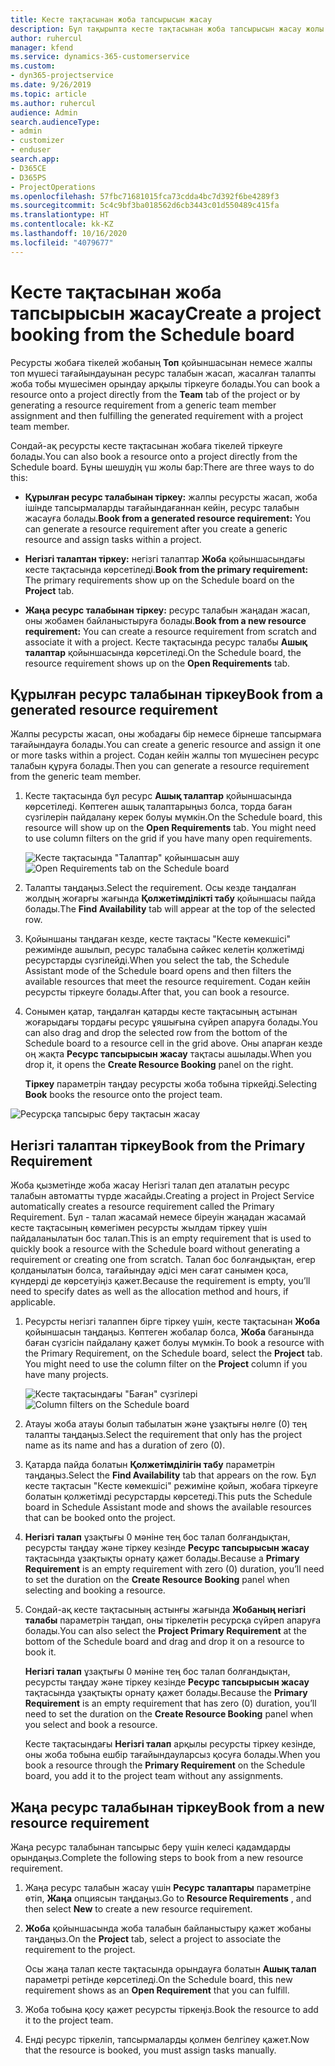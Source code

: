 ```yaml
---
title: Кесте тақтасынан жоба тапсырысын жасау
description: Бұл тақырыпта кесте тақтасынан жоба тапсырысын жасау жолы туралы ақпарат берілген.
author: ruhercul
manager: kfend
ms.service: dynamics-365-customerservice
ms.custom:
- dyn365-projectservice
ms.date: 9/26/2019
ms.topic: article
ms.author: ruhercul
audience: Admin
search.audienceType:
- admin
- customizer
- enduser
search.app:
- D365CE
- D365PS
- ProjectOperations
ms.openlocfilehash: 57fbc71681015fca73cdda4bc7d392f6be4289f3
ms.sourcegitcommit: 5c4c9bf3ba018562d6cb3443c01d550489c415fa
ms.translationtype: HT
ms.contentlocale: kk-KZ
ms.lasthandoff: 10/16/2020
ms.locfileid: "4079677"
---
```

# <a name="create-a-project-booking-from-the-schedule-board"></a><span data-ttu-id="29b88-103">Кесте тақтасынан жоба тапсырысын жасау</span><span class="sxs-lookup"><span data-stu-id="29b88-103">Create a project booking from the Schedule board</span></span>

<span data-ttu-id="29b88-104">Ресурсты жобаға тікелей жобаның **Топ** қойыншасынан немесе жалпы топ мүшесі тағайындауынан ресурс талабын жасап, жасалған талапты жоба тобы мүшесімен орындау арқылы тіркеуге болады.</span><span class="sxs-lookup"><span data-stu-id="29b88-104">You can book a resource onto a project directly from the **Team** tab of the project or by generating a resource requirement from a generic team member assignment and then fulfilling the generated requirement with a project team member.</span></span>

<span data-ttu-id="29b88-105">Сондай-ақ ресурсты кесте тақтасынан жобаға тікелей тіркеуге болады.</span><span class="sxs-lookup"><span data-stu-id="29b88-105">You can also book a resource onto a project directly from the Schedule board.</span></span> <span data-ttu-id="29b88-106">Бұны шешудің үш жолы бар:</span><span class="sxs-lookup"><span data-stu-id="29b88-106">There are three ways to do this:</span></span>

- <span data-ttu-id="29b88-107">**Құрылған ресурс талабынан тіркеу:** жалпы ресурсты жасап, жоба ішінде тапсырмаларды тағайындағаннан кейін, ресурс талабын жасауға болады.</span><span class="sxs-lookup"><span data-stu-id="29b88-107">**Book from a generated resource requirement:** You can generate a resource requirement after you create a generic resource and assign tasks within a project.</span></span>

- <span data-ttu-id="29b88-108">**Негізгі талаптан тіркеу:** негізгі талаптар **Жоба** қойыншасындағы кесте тақтасында көрсетіледі.</span><span class="sxs-lookup"><span data-stu-id="29b88-108">**Book from the primary requirement:** The primary requirements show up on the Schedule board on the **Project** tab.</span></span> 

- <span data-ttu-id="29b88-109">**Жаңа ресурс талабынан тіркеу:** ресурс талабын жаңадан жасап, оны жобамен байланыстыруға болады.</span><span class="sxs-lookup"><span data-stu-id="29b88-109">**Book from a new resource requirement:** You can create a resource requirement from scratch and associate it with a project.</span></span> <span data-ttu-id="29b88-110">Кесте тақтасында ресурс талабы **Ашық талаптар** қойыншасында көрсетіледі.</span><span class="sxs-lookup"><span data-stu-id="29b88-110">On the Schedule board, the resource requirement shows up on the **Open Requirements** tab.</span></span>

## <a name="book-from-a-generated-resource-requirement"></a><span data-ttu-id="29b88-111">Құрылған ресурс талабынан тіркеу</span><span class="sxs-lookup"><span data-stu-id="29b88-111">Book from a generated resource requirement</span></span>

<span data-ttu-id="29b88-112">Жалпы ресурсты жасап, оны жобадағы бір немесе бірнеше тапсырмаға тағайындауға болады.</span><span class="sxs-lookup"><span data-stu-id="29b88-112">You can create a generic resource and assign it one or more tasks within a project.</span></span> <span data-ttu-id="29b88-113">Содан кейін жалпы топ мүшесінен ресурс талабын құруға болады.</span><span class="sxs-lookup"><span data-stu-id="29b88-113">Then you can generate a resource requirement from the generic team member.</span></span> 

1.  <span data-ttu-id="29b88-114">Кесте тақтасында бұл ресурс **Ашық талаптар** қойыншасында көрсетіледі. Көптеген ашық талаптарыңыз болса, торда баған сүзгілерін пайдалану керек болуы мүмкін.</span><span class="sxs-lookup"><span data-stu-id="29b88-114">On the Schedule board, this resource will show up on the **Open Requirements** tab. You might need to use column filters on the grid if you have many open requirements.</span></span> 

    <span data-ttu-id="29b88-115">![Кесте тақтасында "Талаптар" қойыншасын ашу](media/FAQ-Project-Booking-Schedule-Board-1.png "Тапсырыстар мен тағайындаулар кестесі скриншоты")</span><span class="sxs-lookup"><span data-stu-id="29b88-115">![Open Requirements tab on the Schedule board](media/FAQ-Project-Booking-Schedule-Board-1.png "Screenshot of bookings and assignments table")</span></span>

2. <span data-ttu-id="29b88-116">Талапты таңдаңыз.</span><span class="sxs-lookup"><span data-stu-id="29b88-116">Select the requirement.</span></span> <span data-ttu-id="29b88-117">Осы кезде таңдалған жолдың жоғарғы жағында **Қолжетімділікті табу** қойыншасы пайда болады.</span><span class="sxs-lookup"><span data-stu-id="29b88-117">The **Find Availability** tab will appear at the top of the selected row.</span></span>
 
3. <span data-ttu-id="29b88-118">Қойыншаны таңдаған кезде, кесте тақтасы "Кесте көмекшісі" режимінде ашылып, ресурс талабына сәйкес келетін қолжетімді ресурстарды сүзгілейді.</span><span class="sxs-lookup"><span data-stu-id="29b88-118">When you select the tab, the Schedule Assistant mode of the Schedule board opens and then filters the available resources that meet the resource requirement.</span></span> <span data-ttu-id="29b88-119">Содан кейін ресурсты тіркеуге болады.</span><span class="sxs-lookup"><span data-stu-id="29b88-119">After that, you can book a resource.</span></span>

4. <span data-ttu-id="29b88-120">Сонымен қатар, таңдалған қатарды кесте тақтасының астынан жоғарыдағы тордағы ресурс ұяшығына сүйреп апаруға болады.</span><span class="sxs-lookup"><span data-stu-id="29b88-120">You can also drag and drop the selected row from the bottom of the Schedule board to a resource cell in the grid above.</span></span> <span data-ttu-id="29b88-121">Оны апарған кезде оң жақта **Ресурс тапсырысын жасау** тақтасы ашылады.</span><span class="sxs-lookup"><span data-stu-id="29b88-121">When you drop it, it opens the **Create Resource Booking** panel on the right.</span></span>

    <span data-ttu-id="29b88-122">**Тіркеу** параметрін таңдау ресурсты жоба тобына тіркейді.</span><span class="sxs-lookup"><span data-stu-id="29b88-122">Selecting **Book** books the resource onto the project team.</span></span>

![Ресурсқа тапсырыс беру тақтасын жасау](media/FAQ-Project-Booking-Schedule-Board-6.png "")
 

## <a name="book-from-the-primary-requirement"></a><span data-ttu-id="29b88-124">Негізгі талаптан тіркеу</span><span class="sxs-lookup"><span data-stu-id="29b88-124">Book from the Primary Requirement</span></span>

<span data-ttu-id="29b88-125">Жоба қызметінде жоба жасау Негізгі талап деп аталатын ресурс талабын автоматты түрде жасайды.</span><span class="sxs-lookup"><span data-stu-id="29b88-125">Creating a project in Project Service automatically creates a resource requirement called the Primary Requirement.</span></span> <span data-ttu-id="29b88-126">Бұл - талап жасамай немесе біреуін жаңадан жасамай кесте тақтасының көмегімен ресурсты жылдам тіркеу үшін пайдаланылатын бос талап.</span><span class="sxs-lookup"><span data-stu-id="29b88-126">This is an empty requirement that is used to quickly book a resource with the Schedule board without generating a requirement or creating one from scratch.</span></span> <span data-ttu-id="29b88-127">Талап бос болғандықтан, егер қолданылатын болса, тағайындау әдісі мен сағат санымен қоса, күндерді де көрсетуіңіз қажет.</span><span class="sxs-lookup"><span data-stu-id="29b88-127">Because the requirement is empty, you’ll need to specify dates as well as the allocation method and hours, if applicable.</span></span> 

1. <span data-ttu-id="29b88-128">Ресурсты негізгі талаппен бірге тіркеу үшін, кесте тақтасынан **Жоба** қойыншасын таңдаңыз. Көптеген жобалар болса, **Жоба** бағанында баған сүзгісін пайдалану қажет болуы мүмкін.</span><span class="sxs-lookup"><span data-stu-id="29b88-128">To book a resource with the Primary Requirement, on the Schedule board, select the **Project** tab. You might need to use the column filter on the **Project** column if you have many projects.</span></span>

   <span data-ttu-id="29b88-129">![Кесте тақтасындағы "Баған" сүзгілері](media/FAQ-Project-Booking-Schedule-Board-2.png "Тапсырыстар мен тағайындаулар кестесі скриншоты")</span><span class="sxs-lookup"><span data-stu-id="29b88-129">![Column filters on the Schedule board](media/FAQ-Project-Booking-Schedule-Board-2.png "Screenshot of bookings and assignments table")</span></span>

2. <span data-ttu-id="29b88-130">Атауы жоба атауы болып табылатын және ұзақтығы нөлге (0) тең талапты таңдаңыз.</span><span class="sxs-lookup"><span data-stu-id="29b88-130">Select the requirement that only has the project name as its name and has a duration of zero (0).</span></span>

3. <span data-ttu-id="29b88-131">Қатарда пайда болатын **Қолжетімділігін табу** параметрін таңдаңыз.</span><span class="sxs-lookup"><span data-stu-id="29b88-131">Select the **Find Availability** tab that appears on the row.</span></span> <span data-ttu-id="29b88-132">Бұл кесте тақтасын "Кесте көмекшісі" режиміне қойып, жобаға тіркеуге болатын қолжетімді ресурстарды көрсетеді.</span><span class="sxs-lookup"><span data-stu-id="29b88-132">This puts the Schedule board in Schedule Assistant mode and shows the available resources that can be booked onto the project.</span></span>

4. <span data-ttu-id="29b88-133">**Негізгі талап** ұзақтығы 0 мәніне тең бос талап болғандықтан, ресурсты таңдау және тіркеу кезінде **Ресурс тапсырысын жасау** тақтасында ұзақтықты орнату қажет болады.</span><span class="sxs-lookup"><span data-stu-id="29b88-133">Because a **Primary Requirement** is an empty requirement with zero (0) duration, you’ll need to set the duration on the **Create Resource Booking** panel when selecting and booking a resource.</span></span>

5. <span data-ttu-id="29b88-134">Сондай-ақ кесте тақтасының астынғы жағында **Жобаның негізгі талабы** параметрін таңдап, оны тіркелетін ресурсқа сүйреп апаруға болады.</span><span class="sxs-lookup"><span data-stu-id="29b88-134">You can also select the **Project Primary Requirement** at the bottom of the Schedule board and drag and drop it on a resource to book it.</span></span>
 
    <span data-ttu-id="29b88-135">**Негізгі талап** ұзақтығы 0 мәніне тең бос талап болғандықтан, ресурсты таңдау және тіркеу кезінде **Ресурс тапсырысын жасау** тақтасында ұзақтықты орнату қажет болады.</span><span class="sxs-lookup"><span data-stu-id="29b88-135">Because the **Primary Requirement** is an empty requirement that has zero (0) duration, you’ll need to set the duration on the **Create Resource Booking** panel when you select and book a resource.</span></span>
 
    <span data-ttu-id="29b88-136">Кесте тақтасындағы **Негізгі талап** арқылы ресурсты тіркеу кезінде, оны жоба тобына ешбір тағайындауларсыз қосуға болады.</span><span class="sxs-lookup"><span data-stu-id="29b88-136">When you book a resource through the **Primary Requirement** on the Schedule board, you add it to the project team without any assignments.</span></span>
 
## <a name="book-from-a-new-resource-requirement"></a><span data-ttu-id="29b88-137">Жаңа ресурс талабынан тіркеу</span><span class="sxs-lookup"><span data-stu-id="29b88-137">Book from a new resource requirement</span></span>
<span data-ttu-id="29b88-138">Жаңа ресурс талабынан тапсырыс беру үшін келесі қадамдарды орындаңыз.</span><span class="sxs-lookup"><span data-stu-id="29b88-138">Complete the following steps to book from a new resource requirement.</span></span> 

1. <span data-ttu-id="29b88-139">Жаңа ресурс талабын жасау үшін **Ресурс талаптары** параметріне өтіп, **Жаңа** опциясын таңдаңыз.</span><span class="sxs-lookup"><span data-stu-id="29b88-139">Go to **Resource Requirements** , and then select **New** to create a new resource requirement.</span></span>

2. <span data-ttu-id="29b88-140">**Жоба** қойыншасында жоба талабын байланыстыру қажет жобаны таңдаңыз.</span><span class="sxs-lookup"><span data-stu-id="29b88-140">On the **Project** tab, select a project to associate the requirement to the project.</span></span>
 
    <span data-ttu-id="29b88-141">Осы жаңа талап кесте тақтасында орындауға болатын **Ашық талап** параметрі ретінде көрсетіледі.</span><span class="sxs-lookup"><span data-stu-id="29b88-141">On the Schedule board, this new requirement shows as an **Open Requirement** that you can fulfill.</span></span>

3. <span data-ttu-id="29b88-142">Жоба тобына қосу қажет ресурсты тіркеңіз.</span><span class="sxs-lookup"><span data-stu-id="29b88-142">Book the resource to add it to the project team.</span></span>

4. <span data-ttu-id="29b88-143">Енді ресурс тіркеліп, тапсырмаларды қолмен белгілеу қажет.</span><span class="sxs-lookup"><span data-stu-id="29b88-143">Now that the resource is booked, you must assign tasks manually.</span></span>


